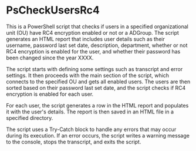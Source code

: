 # PsCheckUsersRc4
This is a PowerShell script that checks if users in a specified organizational unit (OU) have RC4 encryption enabled or not or a ADGroup. The script generates an HTML report that includes user details such as their username, password last set date, description, department, whether or not RC4 encryption is enabled for the user, and whether their password has been changed since the year XXXX.

The script starts with defining some settings such as transcript and error settings. It then proceeds with the main section of the script, which connects to the specified OU and gets all enabled users. The users are then sorted based on their password last set date, and the script checks if RC4 encryption is enabled for each user.

For each user, the script generates a row in the HTML report and populates it with the user's details. The report is then saved in an HTML file in a specified directory.

The script uses a Try-Catch block to handle any errors that may occur during its execution. If an error occurs, the script writes a warning message to the console, stops the transcript, and exits the script.
